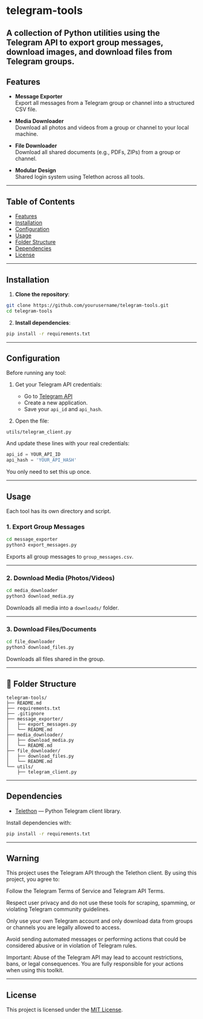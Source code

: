 # telegram-tools

A collection of Python utilities using the Telegram API to export group messages, download images, and download files from Telegram groups.
---

## Features

- **Message Exporter**  
  Export all messages from a Telegram group or channel into a structured CSV file.

- **Media Downloader**  
  Download all photos and videos from a group or channel to your local machine.

- **File Downloader**  
  Download all shared documents (e.g., PDFs, ZIPs) from a group or channel.

- **Modular Design**  
  Shared login system using Telethon across all tools.

---

## Table of Contents

- [Features](#-features)
- [Installation](#-installation)
- [Configuration](#-configuration)
- [Usage](#-usage)
- [Folder Structure](#-folder-structure)
- [Dependencies](#-dependencies)
- [License](#-license)

---

## Installation

1. **Clone the repository**:

```bash
git clone https://github.com/yourusername/telegram-tools.git
cd telegram-tools
```

2. **Install dependencies**:

```bash
pip install -r requirements.txt
```

---

## Configuration

Before running any tool:

1. Get your Telegram API credentials:
   - Go to [Telegram API](https://my.telegram.org)
   - Create a new application.
   - Save your `api_id` and `api_hash`.

2. Open the file:

```
utils/telegram_client.py
```

And update these lines with your real credentials:

```python
api_id = YOUR_API_ID
api_hash = 'YOUR_API_HASH'
```

You only need to set this up once.

---

## Usage

Each tool has its own directory and script.

### 1. Export Group Messages

```bash
cd message_exporter
python3 export_messages.py
```
Exports all group messages to `group_messages.csv`.

---

### 2. Download Media (Photos/Videos)

```bash
cd media_downloader
python3 download_media.py
```
Downloads all media into a `downloads/` folder.

---

### 3. Download Files/Documents

```bash
cd file_downloader
python3 download_files.py
```
Downloads all files shared in the group.

---

## 📁 Folder Structure

```plaintext
telegram-tools/
├── README.md
├── requirements.txt
├── .gitignore
├── message_exporter/
│   ├── export_messages.py
│   └── README.md
├── media_downloader/
│   ├── download_media.py
│   └── README.md
├── file_downloader/
│   ├── download_files.py
│   └── README.md
└── utils/
    ├── telegram_client.py
```

---

## Dependencies

- [Telethon](https://github.com/LonamiWebs/Telethon) — Python Telegram client library.

Install dependencies with:

```bash
pip install -r requirements.txt
```

---

## Warning

This project uses the Telegram API through the Telethon client.
By using this project, you agree to:

Follow the Telegram Terms of Service and Telegram API Terms.

Respect user privacy and do not use these tools for scraping, spamming, or violating Telegram community guidelines.

Only use your own Telegram account and only download data from groups or channels you are legally allowed to access.

Avoid sending automated messages or performing actions that could be considered abusive or in violation of Telegram rules.

Important: Abuse of the Telegram API may lead to account restrictions, bans, or legal consequences.
You are fully responsible for your actions when using this toolkit.

---

## License

This project is licensed under the [MIT License](LICENSE).












